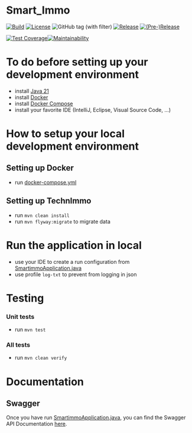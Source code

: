 # Smart_Immo

[![Build](https://github.com/FFN-Team/Smart_Immo/actions/workflows/github-ci.yml/badge.svg?branch=main)](https://github.com/FFN-Team/Smart_Immo/actions/workflows/github-ci.yml)
[![License](https://img.shields.io/github/license/FFN-Team/Smart_Immo.svg?style=flat-square)](LICENSE) ![GitHub tag (with filter)](https://img.shields.io/github/v/tag/FFN-Team/Smart_Immo) [![Release](https://img.shields.io/github/release/FFN-Team/Smart_Immo.svg?style=flat-square)](smartimmo/pom.xml) [![(Pre-)Release](https://img.shields.io/github/release/FFN-Team/Smart_Immo/all.svg?label=(pre-)release&style=flat-square)](smartimmo/pom.xml)

[![Test Coverage](https://api.codeclimate.com/v1/badges/a0cb328c06615e126de9/test_coverage)](https://codeclimate.com/repos/6526cea126b84700f171f099/test_coverage)[![Maintainability](https://api.codeclimate.com/v1/badges/a0cb328c06615e126de9/maintainability)](https://codeclimate.com/repos/6526cea126b84700f171f099/maintainability)

# To do before setting up your development environment

- install [Java 21](https://jdk.java.net/java-se-ri/21)
- install [Docker](https://docs.docker.com/engine/install/)
- install [Docker Compose](https://docs.docker.com/engine/install/) 
- install your favorite IDE (IntelliJ, Eclipse, Visual Source Code, ...)

# How to setup your local development environment

## Setting up Docker

- run [docker-compose.yml](docker-compose.yml)

## Setting up TechnImmo
- run `mvn clean install`
- run `mvn flyway:migrate` to migrate data

# Run the application in local 

- use your IDE to create a run configuration from [SmartimmoApplication.java](smartimmo/src/main/java/com/gangdestrois/smartimmo/SmartimmoApplication.java)
- use profile `log-txt` to prevent from logging in json

# Testing 

### Unit tests

- run `mvn test`

### All tests 

- run `mvn clean verify`

# Documentation

## Swagger

Once you have run [SmartimmoApplication.java](smartimmo/src/main/java/com/gangdestrois/smartimmo/SmartimmoApplication.java),
you can find the Swagger API Documentation [here]().
